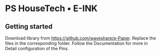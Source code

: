 # PS HouseTech • E-INK



## Getting started

Download library from https://github.com/waveshare/e-Paper. Replace the files in the corresponding folder. Follow the Documentation for more in Detail configuration of the Pins.
